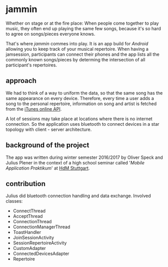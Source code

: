 # jammin
Whether on stage or at the fire place: When people come together to play music, they often end up playing the same few songs, because it's so hard to agree on songs/pieces everyone knows.

That's where _jammin_ commes into play. It is an app build for _Android_ allowing you to keep track of your musical repertoire. When having a jamsession, participants can connect their phones and the app lists all the commonly known songs/pieces by determing the intersection of all participant's repertoires.

## approach
We had to think of a way to uniform the data, so that the same song has the same appearance on every device. Therefore, every time a user adds a song to the personal repertoire, information on song and artist is fetched from the [iTunes online API](https://affiliate.itunes.apple.com/resources/documentation/itunes-store-web-service-search-api).

A lot of sessions may take place at locations where there is no internet connection. So the application uses bluetooth to connect devices in a star topology with client - server architecture.

## background of the project
The app was written during winter semester 2016/2017 by Oliver Speck and Julius Plener in the context of a high school seminar called '_Mobile Application Praktikum_' at [HdM Stuttgart](https://www.hdm-stuttgart.de/).

## contribution
Julius did bluetooth connection handling and data exchange. Involved classes:

- ConnectThread
- AcceptThread
- ConnectionThread
- ConnectionManagerThread
- ToastHandler
- JoinSessionActivity
- SessionRepertoireActivity
- CustomAdapter
- ConnectedDevicesAdapter
- Repertoire
